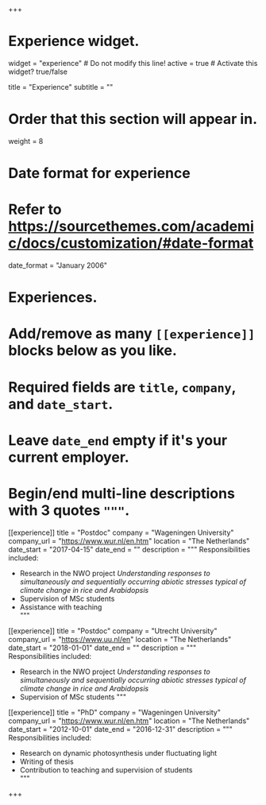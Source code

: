 +++
# Experience widget.
widget = "experience"  # Do not modify this line!
active = true  # Activate this widget? true/false

title = "Experience"
subtitle = ""

# Order that this section will appear in.
weight = 8

# Date format for experience
#   Refer to https://sourcethemes.com/academic/docs/customization/#date-format
date_format = "January 2006"

# Experiences.
#   Add/remove as many `[[experience]]` blocks below as you like.
#   Required fields are `title`, `company`, and `date_start`.
#   Leave `date_end` empty if it's your current employer.
#   Begin/end multi-line descriptions with 3 quotes `"""`.
[[experience]]
  title = "Postdoc"
  company = "Wageningen University"
  company_url = "https://www.wur.nl/en.htm"
  location = "The Netherlands"
  date_start = "2017-04-15"
  date_end = ""
  description = """
  Responsibilities included:  
  - Research in the NWO project *Understanding responses to simultaneously and sequentially occurring abiotic stresses typical of climate change in rice and Arabidopsis*  
  - Supervision of MSc students  
  - Assistance with teaching  
  """

[[experience]]
  title = "Postdoc"
  company = "Utrecht University"
  company_url = "https://www.uu.nl/en"
  location = "The Netherlands"
  date_start = "2018-01-01"
  date_end = ""
  description = """  
  Responsibilities included:  
  - Research in the NWO project *Understanding responses to simultaneously and sequentially occurring abiotic stresses typical of climate change in rice and Arabidopsis*  
  - Supervision of MSc students 
  """

[[experience]]
  title = "PhD"
  company = "Wageningen University"
  company_url = "https://www.wur.nl/en.htm"
  location = "The Netherlands"
  date_start = "2012-10-01"
  date_end = "2016-12-31"
  description = """ 
  Responsibilities included:  
  - Research on dynamic photosynthesis under fluctuating light  
  - Writing of thesis 
  - Contribution to teaching and supervision of students  
  """
  
+++
